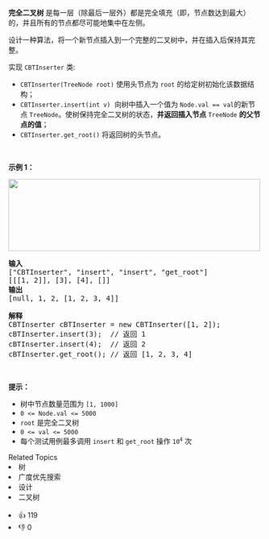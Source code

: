 <p><strong>完全二叉树</strong> 是每一层（除最后一层外）都是完全填充（即，节点数达到最大）的，并且所有的节点都尽可能地集中在左侧。</p>

<p>设计一种算法，将一个新节点插入到一个完整的二叉树中，并在插入后保持其完整。</p>

<p>实现 <code>CBTInserter</code> 类:</p>

<ul>
	<li><code>CBTInserter(TreeNode root)</code>&nbsp;使用头节点为&nbsp;<code>root</code>&nbsp;的给定树初始化该数据结构；</li>
	<li><code>CBTInserter.insert(int v)</code>&nbsp; 向树中插入一个值为&nbsp;<code>Node.val == val</code>的新节点&nbsp;<code>TreeNode</code>。使树保持完全二叉树的状态，<strong>并返回插入节点</strong>&nbsp;<code>TreeNode</code>&nbsp;<strong>的父节点的值</strong>；</li>
	<li><code>CBTInserter.get_root()</code> 将返回树的头节点。</li>
</ul>

<p>&nbsp;</p>

<ol>
</ol>

<p><strong>示例 1：</strong></p>

<p><img src="https://assets.leetcode.com/uploads/2021/08/03/lc-treeinsert.jpg" style="height: 143px; width: 500px;" /></p>

<pre>
<strong>输入</strong>
["CBTInserter", "insert", "insert", "get_root"]
[[[1, 2]], [3], [4], []]
<strong>输出</strong>
[null, 1, 2, [1, 2, 3, 4]]

<strong>解释</strong>
CBTInserter cBTInserter = new CBTInserter([1, 2]);
cBTInserter.insert(3);  // 返回 1
cBTInserter.insert(4);  // 返回 2
cBTInserter.get_root(); // 返回 [1, 2, 3, 4]</pre>

<p>&nbsp;</p>

<p><strong>提示：</strong></p>

<ul>
	<li>树中节点数量范围为&nbsp;<code>[1, 1000]</code>&nbsp;</li>
	<li><code>0 &lt;= Node.val &lt;= 5000</code></li>
	<li><code>root</code>&nbsp;是完全二叉树</li>
	<li><code>0 &lt;= val &lt;= 5000</code>&nbsp;</li>
	<li>每个测试用例最多调用&nbsp;<code>insert</code>&nbsp;和&nbsp;<code>get_root</code>&nbsp;操作&nbsp;<code>10<sup>4</sup></code>&nbsp;次</li>
</ul>
<div><div>Related Topics</div><div><li>树</li><li>广度优先搜索</li><li>设计</li><li>二叉树</li></div></div><br><div><li>👍 119</li><li>👎 0</li></div>